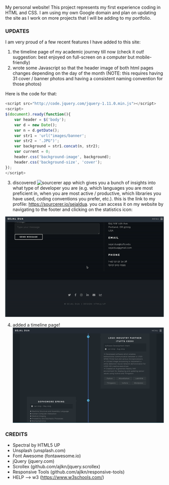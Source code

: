 My personal website! This project represents my first experience coding in
HTML and CSS. I am using my own Google domain and plan on updating the site
as I work on more projects that I will be adding to my portfolio.

### UPDATES

I am very proud of a few recent features I have added to this site:
1. the timeline page of my academic journey till now (check it out! suggestion: best enjoyed on full-screen on a computer but mobile-friendly)
2. wrote some Javascript so that the header image of both html pages changes depending on the day of the month (NOTE: this requires having 31 cover / banner photos and having a consistent naming convention for those photos)

Here is the code for that:
```Javascript
<script src="http://code.jquery.com/jquery-1.11.0.min.js"></script>
<script>
$(document).ready(function(){
	var header = $('body');
	var d = new Date();
	var n = d.getDate();
	var str1 = 'url("images/banner';
	var str2 = '.JPG")';
	var background = str1.concat(n, str2);
	var current = 0;
	header.css('background-image', background);
	header.css('background-size', 'cover');
});
</script>
```
3. discovered ![sourcerer app](https://github.com/sourcerer-io/sourcerer-app) which gives you a bunch of insights into what type of developer you are (e.g. which languages you are most preficient in, when you are most active / productive, which libraries you have used, coding conventions you prefer, etc.). this is the link to my profile: https://sourcerer.io/sejaldua. you can access it on my website by navigating to the footer and clicking on the statistics icon:

![sourcerer gif](images/sourcerer1.gif)

4. added a timeline page! ![timeline](images/timeline.png)


### CREDITS

* Spectral by HTML5 UP
* Unsplash (unsplash.com)
* Font Awesome (fontawesome.io)
* jQuery (jquery.com)
* Scrollex (github.com/ajlkn/jquery.scrollex)
* Responsive Tools (github.com/ajlkn/responsive-tools)
* HELP --> w3 (https://www.w3schools.com/)
